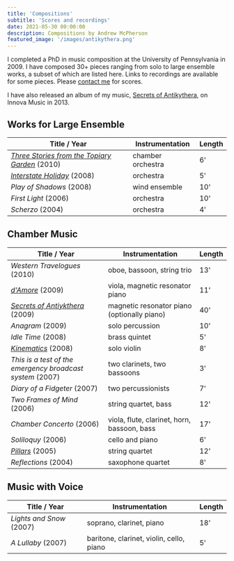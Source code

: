 ```yaml
---
title: 'Compositions'
subtitle: 'Scores and recordings'
date: 2021-05-30 00:00:00
description: Compositions by Andrew McPherson
featured_image: '/images/antikythera.png'
---
```


I completed a PhD in music composition at the University of Pennsylvania in 2009. I have composed 30+ pieces ranging from solo to large ensemble works, a subset of which are listed here. Links to recordings are available for some pieces. Please [contact me](/contact) for scores.

I have also released an album of my music, [Secrets of Antikythera](https://www.innova.mu/albums/andrew-mcpherson/secrets-antikythera), on Innova Music in 2013.

## Works for Large Ensemble

| Title / Year | Instrumentation | Length |
| ------------ | --------------- | ------ |
| *[Three Stories from the Topiary Garden](https://www.youtube.com/watch?v=ML5IyJhe7fI)* (2010) | chamber orchestra | 6' |
| *[Interstate Holiday](https://www.youtube.com/watch?v=1ocFBgO_Mac)* (2008) | orchestra | 5' |
| *Play of Shadows* (2008) | wind ensemble | 10' |
| *First Light* (2006) | orchestra | 10' |
| *Scherzo* (2004) | orchestra | 4' |

## Chamber Music

| Title / Year | Instrumentation | Length |
| ------------ | --------------- | ------ |
| *Western Travelogues* (2010) | oboe, bassoon, string trio | 13' |
| *[d'Amore](https://youtu.be/FRTgqn7fFKU)* (2009) | viola, magnetic resonator piano | 11' |
| *[Secrets of Antiykthera](https://vimeo.com/34848595)* (2009) | magnetic resonator piano (optionally piano) | 40' |
| *Anagram* (2009) | solo percussion | 10' |
| *Idle Time* (2008) | brass quintet | 5' |
| *[Kinematics](https://www.youtube.com/watch?v=WxBvObYeIdQ)* (2008) | solo violin | 8' |
| *This is a test of the emergency broadcast system* (2007) | two clarinets, two bassoons | 3' |
| *Diary of a Fidgeter* (2007) | two percussionists | 7' |
| *Two Frames of Mind* (2006) | string quartet, bass | 12' |
| *Chamber Concerto* (2006) | viola, flute, clarinet, horn, bassoon, bass | 17' |
| *Soliloquy* (2006) | cello and piano | 6' |
| *[Pillars](https://www.youtube.com/watch?v=3yzE8Y6ck0o)* (2005) | string quartet | 12' |
| *Reflections* (2004) | saxophone quartet | 8' |

## Music with Voice

| Title / Year | Instrumentation | Length |
| ------------ | --------------- | ------ |
| *Lights and Snow* (2007) | soprano, clarinet, piano | 18' |
| *A Lullaby* (2007) | baritone, clarinet, violin, cello, piano | 5' |


